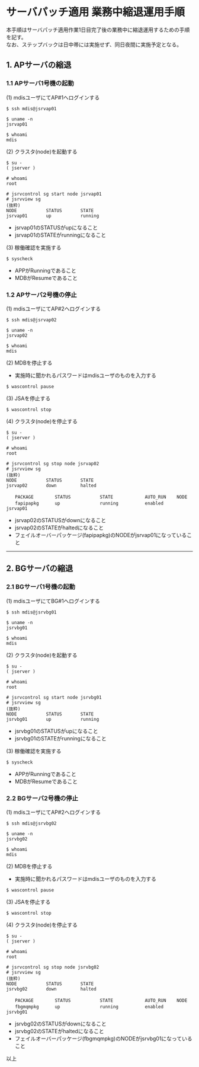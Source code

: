 # サーバパッチ適用 業務中縮退運用手順

本手順はサーバパッチ適用作業1日目完了後の業務中に縮退運用するための手順を記す。  
なお、ステップバックは日中帯には実施せず、同日夜間に実施予定となる。

## 1. APサーバの縮退
### 1.1 APサーバ1号機の起動

(1) mdisユーザにてAP#1へログインする

```
$ ssh mdis@jsrvap01

$ uname -n
jsrvap01

$ whoami
mdis
```

(2) クラスタ(node)を起動する

```
$ su -
( jserver )

# whoami
root

# jsrvcontrol sg start node jsrvap01
# jsrvview sg
(抜粋)
NODE           STATUS       STATE
jsrvap01       up           running
```

- jsrvap01のSTATUSがupになること
- jsrvap01のSTATEがrunningになること

(3) 稼働確認を実施する

```
$ syscheck
```

- APPがRunningであること
- MDBがResumeであること

### 1.2 APサーバ2号機の停止

(1) mdisユーザにてAP#2へログインする

```
$ ssh mdis@jsrvap02

$ uname -n
jsrvap02

$ whoami
mdis
```

(2) MDBを停止する

- 実施時に聞かれるパスワードはmdisユーザのものを入力する

```
$ wascontrol pause
```

(3) JSAを停止する

```
$ wascontrol stop
```

(4) クラスタ(node)を停止する

```
$ su -
( jserver )

# whoami
root

# jsrvcontrol sg stop node jsrvap02
# jsrvview sg
(抜粋)
NODE           STATUS       STATE
jsrvap02       down         halted

　　PACKAGE        STATUS           STATE            AUTO_RUN    NODE
　　fapipapkg      up               running          enabled     jsrvap01
```

- jsrvap02のSTATUSがdownになること
- jsrvap02のSTATEがhaltedになること
- フェイルオーバーパッケージ(fapipapkg)のNODEがjsrvap01になっていること


---
## 2. BGサーバの縮退
### 2.1 BGサーバ1号機の起動

(1) mdisユーザにてBG#1へログインする

```
$ ssh mdis@jsrvbg01

$ uname -n
jsrvbg01

$ whoami
mdis
```

(2) クラスタ(node)を起動する

```
$ su -
( jserver )

# whoami
root

# jsrvcontrol sg start node jsrvbg01
# jsrvview sg
(抜粋)
NODE           STATUS       STATE
jsrvbg01       up           running
```

- jsrvbg01のSTATUSがupになること
- jsrvbg01のSTATEがrunningになること

(3) 稼働確認を実施する

```
$ syscheck
```

- APPがRunningであること
- MDBがResumeであること

### 2.2 BGサーバ2号機の停止

(1) mdisユーザにてAP#2へログインする

```
$ ssh mdis@jsrvbg02

$ uname -n
jsrvbg02

$ whoami
mdis
```

(2) MDBを停止する

- 実施時に聞かれるパスワードはmdisユーザのものを入力する

```
$ wascontrol pause
```

(3) JSAを停止する

```
$ wascontrol stop
```

(4) クラスタ(node)を停止する

```
$ su -
( jserver )

# whoami
root

# jsrvcontrol sg stop node jsrvbg02
# jsrvview sg
(抜粋)
NODE           STATUS       STATE
jsrvbg02       down         halted

　　PACKAGE        STATUS           STATE            AUTO_RUN    NODE
　　fbgmqmpkg      up               running          enabled     jsrvbg01
```

- jsrvbg02のSTATUSがdownになること
- jsrvbg02のSTATEがhaltedになること
- フェイルオーバーパッケージ(fbgmqmpkg)のNODEがjsrvbg01になっていること


以上
